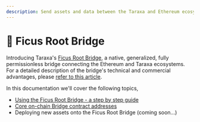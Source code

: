 ```yaml
---
description: Send assets and data between the Taraxa and Ethereum ecosystems.
---
```


# 🌉 Ficus Root Bridge

Introducing Taraxa's [Ficus Root Bridge](https://bridge.taraxa.io/), a native, generalized, fully permissionless bridge connecting the Ethereum and Taraxa ecosystems. For a detailed description of the bridge's technical and commercial advantages, please [refer to this article](https://www.taraxa.io/posts/consensus/taraxas-fully-permissionless-ficus-root-cross-chain-bridge-efb88b6d60568cd33f1e440d9adf5e38).&#x20;

In this documentation we'll cover the following topics,&#x20;

* [Using the Ficus Root Bridge - a step by step guide](bridge-usage-guide.md)
* [Core on-chain Bridge contract addresses](on-chain-contracts.md)&#x20;
* Deploying new assets onto the Ficus Root Bridge (coming soon...)&#x20;




